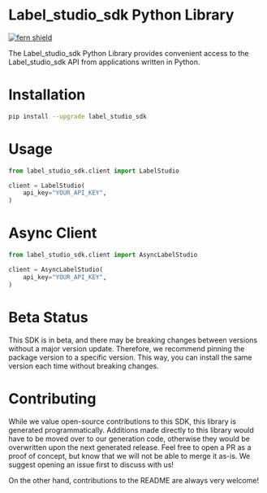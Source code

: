 <!-- Begin Title, generated by Fern  -->
# Label_studio_sdk Python Library

[![fern shield](https://img.shields.io/badge/%F0%9F%8C%BF-SDK%20generated%20by%20Fern-brightgreen)](https://github.com/fern-api/fern)

The Label_studio_sdk Python Library provides convenient access to the Label_studio_sdk API from applications written in Python.
<!-- End Title  -->

<!-- Begin Installation, generated by Fern  -->
# Installation

```sh
pip install --upgrade label_studio_sdk
```
<!-- End Installation  -->

<!-- Begin Usage, generated by Fern  -->
# Usage

```python
from label_studio_sdk.client import LabelStudio

client = LabelStudio(
    api_key="YOUR_API_KEY",
)
```
<!-- End Usage  -->

<!-- Begin Async Usage, generated by Fern  -->
# Async Client

```python
from label_studio_sdk.client import AsyncLabelStudio

client = AsyncLabelStudio(
    api_key="YOUR_API_KEY",
)
```
<!-- End Async Usage  -->

<!-- Begin Status, generated by Fern  -->
# Beta Status

This SDK is in beta, and there may be breaking changes between versions without a major 
version update. Therefore, we recommend pinning the package version to a specific version. 
This way, you can install the same version each time without breaking changes.
<!-- End Status  -->

<!-- Begin Contributing, generated by Fern  -->
# Contributing

While we value open-source contributions to this SDK, this library is generated programmatically. 
Additions made directly to this library would have to be moved over to our generation code, 
otherwise they would be overwritten upon the next generated release. Feel free to open a PR as
 a proof of concept, but know that we will not be able to merge it as-is. We suggest opening 
an issue first to discuss with us!

On the other hand, contributions to the README are always very welcome!
<!-- End Contributing  -->

